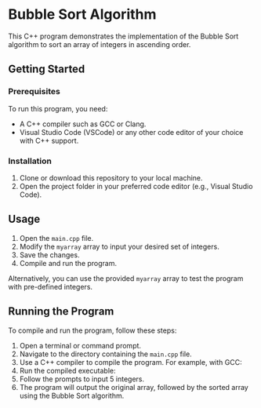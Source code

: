 
# Bubble Sort Algorithm

This C++ program demonstrates the implementation of the Bubble Sort algorithm to sort an array of integers in ascending order.

## Getting Started

### Prerequisites

To run this program, you need:

- A C++ compiler such as GCC or Clang.
- Visual Studio Code (VSCode) or any other code editor of your choice with C++ support.

### Installation

1. Clone or download this repository to your local machine.
2. Open the project folder in your preferred code editor (e.g., Visual Studio Code).

## Usage

1. Open the `main.cpp` file.
2. Modify the `myarray` array to input your desired set of integers.
3. Save the changes.
4. Compile and run the program.

Alternatively, you can use the provided `myarray` array to test the program with pre-defined integers.

## Running the Program

To compile and run the program, follow these steps:

1. Open a terminal or command prompt.
2. Navigate to the directory containing the `main.cpp` file.
3. Use a C++ compiler to compile the program. For example, with GCC:
4. Run the compiled executable:
5. Follow the prompts to input 5 integers.
6. The program will output the original array, followed by the sorted array using the Bubble Sort algorithm.


